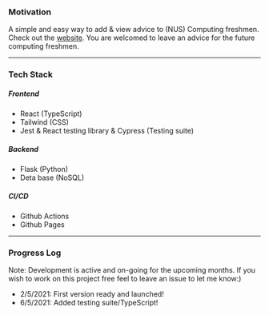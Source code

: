 ### Motivation

A simple and easy way to add & view advice to (NUS) Computing freshmen. Check out the [website](https://tlylt.github.io/from-the-future/). You are welcomed to leave an advice for the future computing freshmen.

---

### Tech Stack

##### Frontend

- React (TypeScript)
- Tailwind (CSS)
- Jest & React testing library & Cypress (Testing suite)

##### Backend

- Flask (Python)
- Deta base (NoSQL)

##### CI/CD

- Github Actions
- Github Pages

---

### Progress Log

Note: Development is active and on-going for the upcoming months. If you wish to work on this project free feel to leave an issue to let me know:)

- 2/5/2021: First version ready and launched!
- 6/5/2021: Added testing suite/TypeScript!
